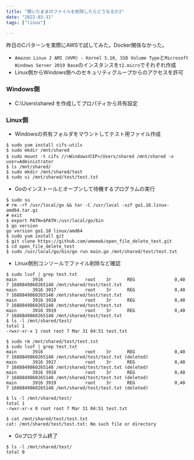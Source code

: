 ```yaml
---
title: "開いたままのファイルを削除したらどうなるか2"
date: "2022-03-31"
tags: ["linux"]

---
```


昨日のCパターンを実際にAWSで試してみた。Docker関係なかった。

- `Amazon Linux 2 AMI (HVM) - Kernel 5.10, SSD Volume Type`と`Microsoft Windows Server 2019 Base`のインスタンスを`t2.micro`でそれぞれ作成
- Linux側からWindows側へのセキュリティグループからのアクセスを許可

### Windows側

- C:\Users\shared を作成してプロパティから共有設定

### Linux側

- Windowsの共有フォルダをマウントしてテスト用ファイル作成
```
$ sudo yum install cifs-utils
$ sudo mkdir /mnt/shared
$ sudo mount -t cifs //<WindowsのIP>/Users/shared /mnt/shared -o user=Administrator
$ ls /mnt/shared/
$ sudo mkdir /mnt/shared/test
$ sudo vi /mnt/shared/test/test.txt
```

- Goのインストールとオープンして待機するプログラムの実行
```
$ sudo su
# rm -rf /usr/local/go && tar -C /usr/local -xzf go1.18.linux-amd64.tar.gz
# exit
$ export PATH=$PATH:/usr/local/go/bin
$ go version
go version go1.18 linux/amd64
$ sudo yum install git
$ git clone https://github.com/umemak/open_file_delete_test.git
$ cd open_file_delete_test
$ sudo /usr/local/go/bin/go run main.go /mnt/shared/test/test.txt
```

- Linux側別コンソールでファイル削除など確認
```
$ sudo lsof | grep test.txt
main      3916                root    3r      REG               0,40         7 1688849860265148 /mnt/shared/test/test.txt
main      3916 3917           root    3r      REG               0,40         7 1688849860265148 /mnt/shared/test/test.txt
main      3916 3918           root    3r      REG               0,40         7 1688849860265148 /mnt/shared/test/test.txt
main      3916 3919           root    3r      REG               0,40         7 1688849860265148 /mnt/shared/test/test.txt
$ ls -l /mnt/shared/test/
total 1
-rwxr-xr-x 1 root root 7 Mar 31 04:51 test.txt

$ sudo rm /mnt/shared/test/test.txt
$ sudo lsof | grep test.txt
main      3916                root    3r      REG               0,40         7 1688849860265148 /mnt/shared/test/test.txt (deleted)
main      3916 3917           root    3r      REG               0,40         7 1688849860265148 /mnt/shared/test/test.txt (deleted)
main      3916 3918           root    3r      REG               0,40         7 1688849860265148 /mnt/shared/test/test.txt (deleted)
main      3916 3919           root    3r      REG               0,40         7 1688849860265148 /mnt/shared/test/test.txt (deleted)

$ ls -l /mnt/shared/test/
total 1
-rwxr-xr-x 0 root root 7 Mar 31 04:51 test.txt

$ cat /mnt/shared/test/test.txt 
cat: /mnt/shared/test/test.txt: No such file or directory
```

- Goプログラム終了
```
$ ls -l /mnt/shared/test/
total 0
```
